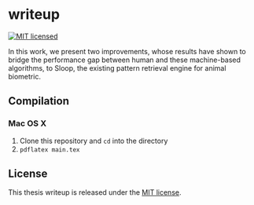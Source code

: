 # writeup
[![MIT licensed](https://img.shields.io/badge/license-MIT-blue.svg)](https://raw.githubusercontent.com/hyperium/hyper/master/LICENSE)

In this work, we present two improvements, whose results have shown to bridge the performance gap between human and these machine-based algorithms, to Sloop, the existing pattern retrieval engine for animal biometric.

## Compilation
### Mac OS X
1. Clone this repository and `cd` into the directory
2. `pdflatex main.tex`

## License
This thesis writeup is released under the [MIT license](https://github.com/vanallen/writeup/blob/master/LICENSE).
